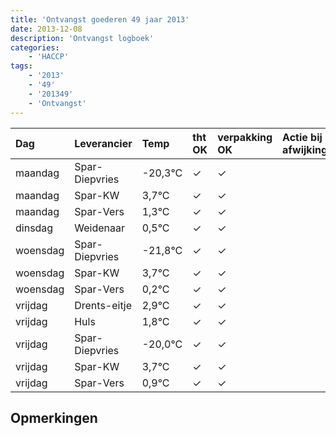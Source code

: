 ```yaml
---
title: 'Ontvangst goederen 49 jaar 2013'
date: 2013-12-08
description: 'Ontvangst logboek'
categories:
    - 'HACCP'
tags:
    - '2013'
    - '49'
    - '201349'
    - 'Ontvangst'
---
```

| Dag | Leverancier | Temp | tht OK | verpakking OK | Actie bij afwijking | Controle door |
|:---|:---|:---|:---|:---|:---|:---|
| maandag | Spar-Diepvries | -20,3°C | &check; | &check; | | DPater |
| maandag | Spar-KW | 3,7°C | &check; | &check; | | DPater |
| maandag | Spar-Vers | 1,3°C | &check; | &check; | | DPater |
| dinsdag | Weidenaar | 0,5°C | &check; | &check; | | DPater |
| woensdag | Spar-Diepvries | -21,8°C | &check; | &check; | | WPater |
| woensdag | Spar-KW | 3,7°C | &check; | &check; | | WPater |
| woensdag | Spar-Vers | 0,2°C | &check; | &check; | | WPater |
| vrijdag | Drents-eitje | 2,9°C | &check; | &check; | | WPater |
| vrijdag | Huls | 1,8°C | &check; | &check; | | WPater |
| vrijdag | Spar-Diepvries | -20,0°C | &check; | &check; | | WPater |
| vrijdag | Spar-KW | 3,7°C | &check; | &check; | | WPater |
| vrijdag | Spar-Vers | 0,9°C | &check; | &check; | | WPater |

## Opmerkingen


